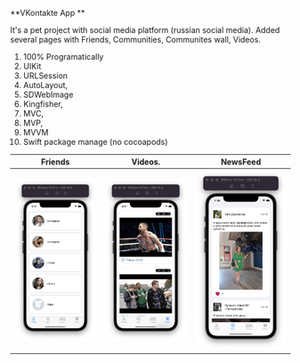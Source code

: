 **VKontakte App **

It's a pet project with social media platform (russian social media). Added several pages with Friends, Communities, Communites wall, Videos.

1. 100% Programatically
2. UIKit
3. URLSession
4. AutoLayout,
5. SDWebImage
6. Kingfisher,
7. MVC,
8. MVP,
9. MVVM
10. Swift package manage (no cocoapods)

  

| Friends               | Videos.                 |   NewsFeed           |
| ----------------------| ----------------------- |----------------------|
| ![](friendsVC1.png)   | ![](videosVC.png)       | ![](newsFeedVC.png)  |

